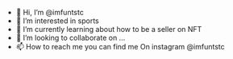 - 👋 Hi, I’m @imfuntstc
- 👀 I’m interested in sports
- 🌱 I’m currently learning about how to be a seller on NFT
- 💞️ I’m looking to collaborate on ...
- 📫 How to reach me you can find me On instagram @imfuntstc

<!---
imfuntstc/imfuntstc is a ✨ special ✨ repository because its `README.md` (this file) appears on your GitHub profile.
You can click the Preview link to take a look at your changes.
--->
